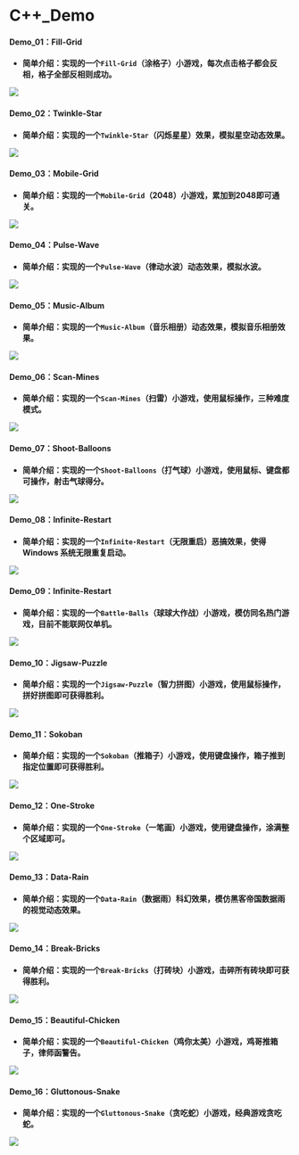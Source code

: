 # C++_Demo

#### Demo_01：Fill-Grid

- **简单介绍：实现的一个`Fill-Grid`（涂格子）小游戏，每次点击格子都会反相，格子全部反相则成功。**

![](https://gitee.com/a-wei-y/gitee-table/raw/master/img/20210531162221.png)

#### Demo_02：Twinkle-Star

- **简单介绍：实现的一个`Twinkle-Star`（闪烁星星）效果，模拟星空动态效果。**

![](https://gitee.com/a-wei-y/gitee-table/raw/master/img/20210531224657.png)

#### Demo_03：Mobile-Grid

- **简单介绍：实现的一个`Mobile-Grid`（2048）小游戏，累加到2048即可通关。**

![](https://gitee.com/a-wei-y/gitee-table/raw/master/img/20210601014630.png)

#### Demo_04：Pulse-Wave

- **简单介绍：实现的一个`Pulse-Wave`（律动水波）动态效果，模拟水波。**

![](https://gitee.com/a-wei-y/gitee-table/raw/master/img/20210601234121.png)

#### Demo_05：Music-Album

- **简单介绍：实现的一个`Music-Album`（音乐相册）动态效果，模拟音乐相册效果。**

![](https://gitee.com/a-wei-y/gitee-table/raw/master/img/20210603020417.png)

#### Demo_06：Scan-Mines

- **简单介绍：实现的一个`Scan-Mines`（扫雷）小游戏，使用鼠标操作，三种难度模式。**

![](https://gitee.com/a-wei-y/gitee-table/raw/master/img/20210603020421.png)

#### Demo_07：Shoot-Balloons

- **简单介绍：实现的一个`Shoot-Balloons`（打气球）小游戏，使用鼠标、键盘都可操作，射击气球得分。**

![](https://gitee.com/a-wei-y/gitee-table/raw/master/img/20210603192738.png)

#### Demo_08：Infinite-Restart

- **简单介绍：实现的一个`Infinite-Restart`（无限重启）恶搞效果，使得 Windows 系统无限重复启动。**

![](https://gitee.com/a-wei-y/gitee-table/raw/master/img/20210603193857.jpg)


#### Demo_09：Infinite-Restart

- **简单介绍：实现的一个`Battle-Balls`（球球大作战）小游戏，模仿同名热门游戏，目前不能联网仅单机。**

![](https://gitee.com/a-wei-y/gitee-table/raw/master/img/20210604191905.png)

#### Demo_10：Jigsaw-Puzzle

- **简单介绍：实现的一个`Jigsaw-Puzzle`（智力拼图）小游戏，使用鼠标操作，拼好拼图即可获得胜利。**

![](https://gitee.com/a-wei-y/gitee-table/raw/master/img/20210604231156.png)

#### Demo_11：Sokoban

- **简单介绍：实现的一个`Sokoban`（推箱子）小游戏，使用键盘操作，箱子推到指定位置即可获得胜利。**

![](https://gitee.com/a-wei-y/gitee-table/raw/master/img/20210605012956.png)

#### Demo_12：One-Stroke

- **简单介绍：实现的一个`One-Stroke`（一笔画）小游戏，使用键盘操作，涂满整个区域即可。**

![](https://gitee.com/a-wei-y/gitee-table/raw/master/img/20210605123714.png)

#### Demo_13：Data-Rain

- **简单介绍：实现的一个`Data-Rain`（数据雨）科幻效果，模仿黑客帝国数据雨的视觉动态效果。**

![](https://gitee.com/a-wei-y/gitee-table/raw/master/img/20210605170411.png)

#### Demo_14：Break-Bricks

- **简单介绍：实现的一个`Break-Bricks`（打砖块）小游戏，击碎所有砖块即可获得胜利。**

![](https://gitee.com/a-wei-y/gitee-table/raw/master/img/20210605215802.png)

#### Demo_15：Beautiful-Chicken

- **简单介绍：实现的一个`Beautiful-Chicken`（鸡你太美）小游戏，鸡哥推箱子，律师函警告。**

![](https://gitee.com/a-wei-y/gitee-table/raw/master/img/20210606132355.png)

#### Demo_16：Gluttonous-Snake

- **简单介绍：实现的一个`Gluttonous-Snake`（贪吃蛇）小游戏，经典游戏贪吃蛇。**

![](https://gitee.com/a-wei-y/gitee-table/raw/master/img/20210606132400.png)
